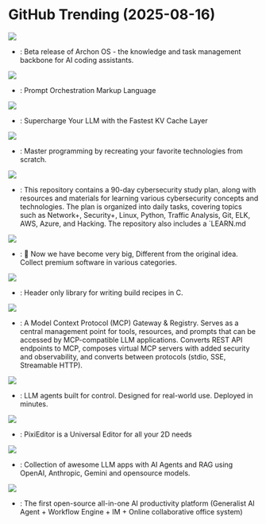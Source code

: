 # GitHub Trending (2025-08-16)

![](https://img.shields.io/badge/Python-New%20359-green?style=flat-square&logo=appveyor)
- [](https://github.comundefined): Beta release of Archon OS - the knowledge and task management backbone for AI coding assistants.

![](https://img.shields.io/badge/TypeScript-New%20268-green?style=flat-square&logo=appveyor)
- [](https://github.comundefined): Prompt Orchestration Markup Language

![](https://img.shields.io/badge/Python-New%2023-green?style=flat-square&logo=appveyor)
- [](https://github.comundefined): Supercharge Your LLM with the Fastest KV Cache Layer

![](https://img.shields.io/badge/Markdown-New%20361-green?style=flat-square&logo=appveyor)
- [](https://github.comundefined): Master programming by recreating your favorite technologies from scratch.

![](https://img.shields.io/badge/none-New%20295-green?style=flat-square&logo=appveyor)
- [](https://github.comundefined): This repository contains a 90-day cybersecurity study plan, along with resources and materials for learning various cybersecurity concepts and technologies. The plan is organized into daily tasks, covering topics such as Network+, Security+, Linux, Python, Traffic Analysis, Git, ELK, AWS, Azure, and Hacking. The repository also includes a `LEARN.md

![](https://img.shields.io/badge/JavaScript-New%20576-green?style=flat-square&logo=appveyor)
- [](https://github.comundefined):  Now we have become very big, Different from the original idea. Collect premium software in various categories.

![](https://img.shields.io/badge/C-New%2039-green?style=flat-square&logo=appveyor)
- [](https://github.comundefined): Header only library for writing build recipes in C.

![](https://img.shields.io/badge/Python-New%2046-green?style=flat-square&logo=appveyor)
- [](https://github.comundefined): A Model Context Protocol (MCP) Gateway & Registry. Serves as a central management point for tools, resources, and prompts that can be accessed by MCP-compatible LLM applications. Converts REST API endpoints to MCP, composes virtual MCP servers with added security and observability, and converts between protocols (stdio, SSE, Streamable HTTP).

![](https://img.shields.io/badge/Python-New%20409-green?style=flat-square&logo=appveyor)
- [](https://github.comundefined): LLM agents built for control. Designed for real-world use. Deployed in minutes.

![](https://img.shields.io/badge/C%23-New%20214-green?style=flat-square&logo=appveyor)
- [](https://github.comundefined): PixiEditor is a Universal Editor for all your 2D needs

![](https://img.shields.io/badge/Python-New%20445-green?style=flat-square&logo=appveyor)
- [](https://github.comundefined): Collection of awesome LLM apps with AI Agents and RAG using OpenAI, Anthropic, Gemini and opensource models.

![](https://img.shields.io/badge/PHP-New%2092-green?style=flat-square&logo=appveyor)
- [](https://github.comundefined): The first open-source all-in-one AI productivity platform (Generalist AI Agent + Workflow Engine + IM + Online collaborative office system)

